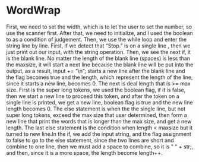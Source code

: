 # WordWrap
First, we need to set the width, which is to let the user to set the number, so use the scanner first. After that, we need to initialize, and I used the boolean to as a condition of judgement. Then, we use the while loop and enter the string line by line. First, if we detect that “Stop.”  is on a single line , then we just print out our input, with the string operation. Then, we see the next if, it is the blank line. No matter the length of the blank line (spaces) is less than the maxsize, it will start a next line because the blank line will be put into the output, as a result, input += “\n”; starts a new line after the blank line and the flag becomes true and the length, which represent the length of the line, since it starts a new line, becomes 0. The next is deal length that is >= max size. First is the super long tokens, we used the boolean flag, if it is false, then we start a new line to proceed this token, and after the token on a single line is printed, we get a new line, boolean flag is true and the new line length becomes 0. The else statement is when the the single line, but not super long tokens, exceed the max size that user determined, then form a new line that print the  words that is longer than the max size, and get a new length. The last else statement is the condition when length < maxsize but it turned to new line.In the if, we add the input string, and the flag assignment to false to go to the else statement, since the two lines are short and combine to one line, then we must add a space to combine, so it is " " + str;, and then, since it is a more space, the length become length++.
